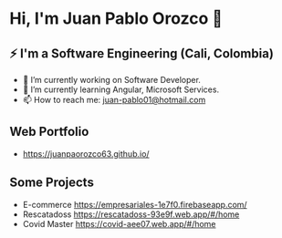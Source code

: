 # Hi, I'm Juan Pablo Orozco 👋
## ⚡ I'm a Software Engineering (Cali, Colombia)
- 🔭 I’m currently working on Software Developer.
- 🌱 I’m currently learning  Angular, Microsoft Services.
- 📫 How to reach me: juan-pablo01@hotmail.com
## Web Portfolio
- https://juanpaorozco63.github.io/
## Some Projects
- E-commerce https://empresariales-1e7f0.firebaseapp.com/
- Rescatadoss https://rescatadoss-93e9f.web.app/#/home
- Covid Master https://covid-aee07.web.app/#/home
